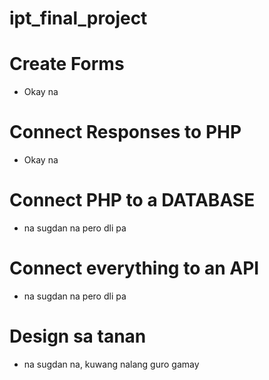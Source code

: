 # ipt_final_project

# Create Forms
- Okay na
# Connect Responses to PHP
- Okay na
# Connect PHP to a DATABASE
- na sugdan na pero dli pa
# Connect everything to an API
- na sugdan na pero dli pa
# Design sa tanan
- na sugdan na, kuwang nalang guro gamay
